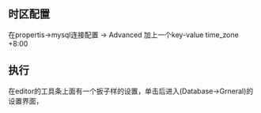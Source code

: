 ## 时区配置
在propertis->mysql连接配置 -> Advanced 加上一个key-value  time_zone +8:00

## 执行
在editor的工具条上面有一个扳子样的设置，单击后进入(Database->Grneral)的设置界面，